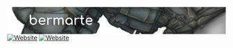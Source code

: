 <img align="right" src="https://github.com/bermarte/bermarte/blob/master/bermarte.webp">  



<a href="https://www.deviantart.com/bermarte"><img alt="Website" src="https://img.shields.io/website?down_message=down&label=website&logo=deviantart&up_color=green&up_message=art&url=https://www.deviantart.com/bermarte"></a>
<a href="https://www.youtube.com/channel/FUCDzbI9k3mfPx1xPMrJY5IMA"><img alt="Website" src="https://img.shields.io/website?down_message=down&label=website&logo=youtube&up_color=green&up_message=youtube&url=https://www.youtube.com/channel/FUCDzbI9k3mfPx1xPMrJY5IMA"></a>
<!--

**bermarte/bermarte** is a ✨ _special_ ✨ repository because its `README.md` (this file) appears on your GitHub profile.
### Hi there 👋

![Website](https://img.shields.io/website?down_message=down&label=website&logo=deviantart&up_color=green&up_message=art&url=https://www.deviantart.com/bermarte)
![Website](https://img.shields.io/website?down_message=down&label=website&logo=youtube&up_color=green&up_message=youtube&url=https://www.youtube.com/channel/FUCDzbI9k3mfPx1xPMrJY5IMA)

![Website](https://img.shields.io/website?url=https%3A%2F%2Fgoogle.com)

![bermarte's github stats](https://github-readme-stats.vercel.app/api?username=bermarte&show_icons=false&hide_border=true?count_private=true&hide_rank=true&show_owner=true&line_height=14&hide_title=true&layout=compact&text_color=798080)

[![HitCount](http://hits.dwyl.com/bermarte/bermarte.svg)](http://hits.dwyl.com/bermarte/)

Here are some ideas to get you started:

- 🔭 I’m currently working on ...
- 🌱 I’m currently learning ...
- 👯 I’m looking to collaborate on ...
- 🤔 I’m looking for help with ...
- 💬 Ask me about ...
- 📫 How to reach me: ...
- 😄 Pronouns: ...
- ⚡ Fun fact: ...
-->
